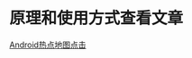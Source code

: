 # 原理和使用方式查看文章 

[Android热点地图点击](https://huruwo.top/2020/02/02/Android%E7%83%AD%E7%82%B9%E5%9C%B0%E5%9B%BE%E7%82%B9%E5%87%BB/)
